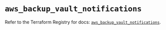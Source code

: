 # `aws_backup_vault_notifications`

Refer to the Terraform Registry for docs: [`aws_backup_vault_notifications`](https://registry.terraform.io/providers/hashicorp/aws/6.15.0/docs/resources/backup_vault_notifications).
